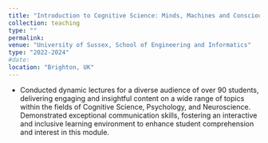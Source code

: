 ```yaml
---
title: "Introduction to Cognitive Science: Minds, Machines and Consciousness "
collection: teaching
type: ""
permalink:
venue: "University of Sussex, School of Engineering and Informatics"
type: "2022-2024"
#date: 
location: "Brighton, UK"
---
```


- Conducted dynamic lectures for a diverse audience of over 90 students, delivering engaging and insightful content on a wide range of topics within the fields of Cognitive Science, Psychology, and Neuroscience. Demonstrated exceptional communication skills, fostering an interactive and inclusive learning environment to enhance student comprehension and interest in this module.